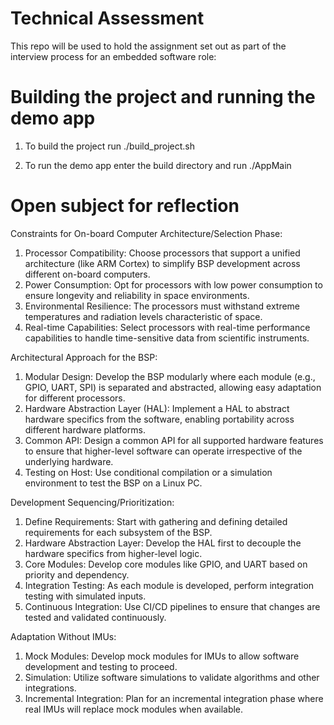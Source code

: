 # Technical Assessment
This repo will be used to hold the assignment set out as part of the interview process for an embedded software role:


# Building the project and running the demo app


1. To build the project run ./build_project.sh

2. To run the demo app enter the build directory and run ./AppMain

# Open subject for reflection

Constraints for On-board Computer Architecture/Selection Phase:
1. Processor Compatibility: Choose processors that support a unified architecture (like ARM Cortex) to simplify BSP development across different on-board computers.
2. Power Consumption: Opt for processors with low power consumption to ensure longevity and reliability in space environments.
3. Environmental Resilience: The processors must withstand extreme temperatures and radiation levels characteristic of space.
4. Real-time Capabilities: Select processors with real-time performance capabilities to handle time-sensitive data from scientific instruments.

Architectural Approach for the BSP:
1. Modular Design: Develop the BSP modularly where each module (e.g., GPIO, UART, SPI) is separated and abstracted, allowing easy adaptation for different processors.
2. Hardware Abstraction Layer (HAL): Implement a HAL to abstract hardware specifics from the software, enabling portability across different hardware platforms.
3. Common API: Design a common API for all supported hardware features to ensure that higher-level software can operate irrespective of the underlying hardware.
4. Testing on Host: Use conditional compilation or a simulation environment to test the BSP on a Linux PC.

Development Sequencing/Prioritization:
1. Define Requirements: Start with gathering and defining detailed requirements for each subsystem of the BSP.
2. Hardware Abstraction Layer: Develop the HAL first to decouple the hardware specifics from higher-level logic.
3. Core Modules: Develop core modules like GPIO, and UART based on priority and dependency.
4. Integration Testing: As each module is developed, perform integration testing with simulated inputs.
5. Continuous Integration: Use CI/CD pipelines to ensure that changes are tested and validated continuously.

Adaptation Without IMUs:
1. Mock Modules: Develop mock modules for IMUs to allow software development and testing to proceed.
2. Simulation: Utilize software simulations to validate algorithms and other integrations.
3. Incremental Integration: Plan for an incremental integration phase where real IMUs will replace mock modules when available.
